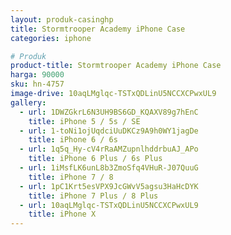 ```yaml
---
layout: produk-casinghp
title: Stormtrooper Academy iPhone Case
categories: iphone

# Produk
product-title: Stormtrooper Academy iPhone Case
harga: 90000
sku: hn-4757
image-drive: 10aqLMglqc-TSTxQDLinU5NCCXCPwxUL9
gallery:
  - url: 1DWZGkrL6N3UH9BS6GD_KQAXV89g7hEnC
    title: iPhone 5 / 5s / SE
  - url: 1-toNi1ojUqdciUuDKCz9A9h0WY1jagDe
    title: iPhone 6 / 6s
  - url: 1q5q_Hy-cV4rRaAMZupnlhddrbuAJ_APo
    title: iPhone 6 Plus / 6s Plus
  - url: 1iMsfLK6unL8b3ZmoSfq4VHuR-J07QuuG
    title: iPhone 7 / 8
  - url: 1pC1Krt5esVPX9JcGWvV5agsu3HaHcDYK
    title: iPhone 7 Plus / 8 Plus
  - url: 10aqLMglqc-TSTxQDLinU5NCCXCPwxUL9
    title: iPhone X
---
```

